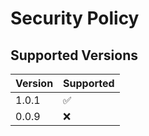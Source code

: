 # Security Policy

## Supported Versions

| Version | Supported          |
| ------- | ------------------ |
| 1.0.1   | :white_check_mark: |
| 0.0.9   | :x:                |
